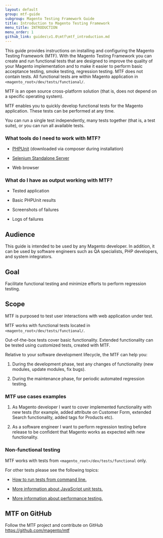 ```yaml
---
layout: default
group: mtf-guide
subgroup: Magento Testing Framework Guide
title: Introduction to Magento Testing Framework
menu_title: INTRODUCTION
menu_order: 1
github_link: guides\v1.0\mtf\mtf_introduction.md
---
```


This guide provides instructions on installing and configuring the Magento Testing Framework (MTF). With the Magento Testing Framework you can create and run functional tests that are designed to improve the quality of your Magento implementation and to make it easier to perform basic acceptance testing, smoke testing, regression testing.  MTF does not contain tests. All functional tests are within Magento application in `<magento_root>/dev/tests/functional/`.

MTF is an open source cross-platform solution (that is, does not depend on a specific operating system).

MTF enables you to quickly develop functional tests for the Magento application. These tests can be performed at any time.

You can run a single test independently, many tests together (that is, a test suite), or you can run all available tests.

<h3 id="mtf_intro_extratools">What tools do I need to work with MTF?</h3>

-   [PHPUnit][] (downloaded via composer during installation)

-   [Selenium Standalone Server][]

-   Web browser

<h3 id="mtf_intro_mtf-output">What do I have as output working with MTF?</h3>

-   Tested application

-   Basic PHPUnit results

-   Screenshots of failures

-   Logs of failures

<h2 id="mtf_intro_audi">Audience</h2>

This guide is intended to be used by any Magento developer. In addition, it can be used by software engineers such as QA specialists, PHP developers, and system integrators.

<h2 id="mtf_intro_goal">Goal</h2>

Facilitate functional testing and minimize efforts to perform
regression testing.

<h2 id="mtf_intro_scope">Scope</h2>

MTF is purposed to test user interactions with web application under
test.

MTF works with functional tests located in
`<magento_root>/dev/tests/functional/`.

Out-of-the-box tests cover basic functionality. Extended functionality
can be tested using customized tests, created with MTF.

Relative to your software development lifecycle, the MTF can help you:

1.    During the development phase, test any changes of functionality (new modules, update modules, fix bugs).

1.    During the maintenance phase, for periodic automated regression testing.

<h3 id="mtf_intro_scope_use-case-ex">MTF use cases examples</h3>

1.    As Magento developer I want to cover implemented functionality with new tests (for example, added attribute on Customer Form, extended Search functionality, added tags for Products etc).

1.    As a software engineer I want to perform regression testing before release to be confident that Magento works as expected with new functionality.
    
<h3 id="mtf_intro_scope_non-func-test">Non-functional testing</h3>

MTF works with tests from `<magento_root>/dev/tests/functional` only.

For other tests please see the following topics:

- <a href="{{ site.gdeurl }}config-guide/cli/config-cli-subcommands-test.html">How to run tests from command line.</a> 

- <a href="{{ site.gdeurl }}extension-dev-guide/test/test_js-unit.html">More information about JavaScript unit tests.</a>

- <a href="{{ site.gdeurl }}config-guide/cli/config-cli-subcommands-perf-data.html">More information about performance testing.</a>


<h2 id="mtf_intro_github-link">MTF on GitHub</h2>

Follow the MTF project and contribute on GitHub
<https://github.com/magento/mtf>


[Selenium Standalone Server]: http://www.seleniumhq.org/download/
[PHPUnit]: https://phpunit.de/